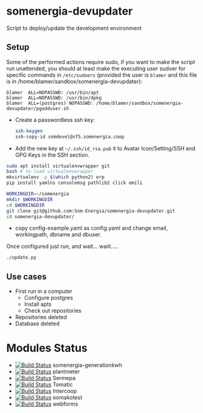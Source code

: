 # somenergia-devupdater


Script to deploy/update the development environment

## Setup

Some of the performed actions require sudo, if you want to make the script run unattended,
you should at least make the executing user sudoer for specific commands in `/etc/sudoers`
(provided the user is `blamer` and this file is in /home/blamer/sandbox/somenergia-devupdater):

```
blamer  ALL=NOPASSWD: /usr/bin/apt
blamer  ALL=NOPASSWD: /usr/bin/dpkg
blamer  ALL=(postgres) NOPASSWD: /home/blamer/sandbox/somenergia-devupdater/pgadduser.sh
```

- Create a passwordless ssh key:
  ```bash
  ssh-keygen
  ssh-copy-id somdevel@sf5.somenergia.coop
  ```
- Add the new key at `~/.ssh/id_rsa.pub` it to Avatar Icon/Setting/SSH and GPG Keys in the SSH section.

``` bash
sudo apt install virtualenvwrapper git
bash # to load virtualenvwrapper
mkvirtualenv -p $(which python2) erp
pip install yamlns consolemsg pathlib2 click emili

WORKINGDIR=~/somenergia
mkdir $WORKINGDIR
cd $WORKINGDIR
git clone git@github.com:Som-Energia/somenergia-devupdater.git
cd somenergia-devupdater/
```
- copy config-example.yaml as config.yaml and change email, workingpath, dbname and dbuser.

Once configured just run, and wait... waiit.....

```bash
./update.py
```



## Use cases

- First run in a computer
    - Configure postgres
    - Install apts
    - Check out repositories
- Repositories deleted
- Database deleted

# Modules Status


- [![Build Status](https://travis-ci.org/Som-Energia/somenergia-generationkwh.svg?branch=master)](https://travis-ci.org/Som-Energia/somenergia-generationkwh) somenergia-generationkwh
- [![Build Status](https://travis-ci.org/Som-Energia/plantmeter.svg?branch=master)](https://travis-ci.org/Som-Energia/plantmeter) plantmeter
- [![Build Status](https://travis-ci.org/Som-Energia/sermepa.svg?branch=master)](https://travis-ci.org/Som-Energia/sermepa) Sermepa
- [![Build Status](https://travis-ci.org/Som-Energia/somenergia-tomatic.svg?branch=master)](https://travis-ci.org/Som-Energia/somenergia-tomatic) Tomatic
- [![Build Status](https://travis-ci.org/Som-Energia/intercoop.svg?branch=master)](https://travis-ci.org/Som-Energia/intercoop) Intercoop
- [![Build Status](https://travis-ci.org/Som-Energia/somenergia-oomakotest.svg?branch=master)](https://travis-ci.org/Som-Energia/somenergia-oomakotest) oomakotest
- [![Build Status](https://travis-ci.org/Som-Energia/webforms.svg?branch=master)](https://travis-ci.org/Som-Energia/webforms) webforms

